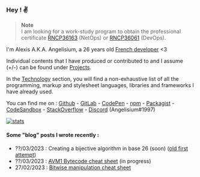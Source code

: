 ### Hey ! ✌️

> **Note**   
> I am looking for a  work-study program to obtain the  professional certificate
> [RNCP36163][netops] (NetOps) or [RNCP36061][devops] (DevOps).

I'm   Alexis  A.K.A.  Angelisium,  a   26  years   old [French developer][P1] <3

Individual contents  that I have  produced or contributed  to and I assume (+/-)
can be found under [Projects][P4].

In the [Technology][P5] section, you will  find a non-exhaustive list of all the
programming, markup  and stylesheet  languages, libraries  and frameworks I have
already used.

You can find me on : [Github][S1]  -  [GitLab][S2] - [CodePen][S3] - [npm][S4] -
[Packagist][S5]  -  [CodeSandbox][S6]  -   [StackOverflow][S7]  -  [Discord][S8]
(Angelisium#1997)

[![stats][GitHubReadmeStats]][S1]

#### Some "blog" posts I wrote recently :
 - ??/03/2023 : Creating a bijective algorithm in base 26 (soon)
([old first attempt](https://gitlab.com/-/snippets/2480344))
 - ??/03/2023 : [AVM1 Bytecode cheat sheet][blog_avm1] (in progress)
 - 27/02/2023 : [Bitwise manipulation cheat sheet][blog_binary]

<!-----------------------------------------------------------------------------
 ! Page links                                                                 -
 !----------------------------------------------------------------------------->
[blog_binary]: /blog/binary.md
[blog_avm1]: /blog/avm1.md

<!-----------------------------------------------------------------------------
 ! Page links                                                                 -
 !----------------------------------------------------------------------------->
[P1]: /page/developer.md
[P2]: /page/ethical-hacker.md
[P3]: /page/reverse-engineer.md
[P4]: /page/projects.md
[P5]: /page/technology.md

<!-----------------------------------------------------------------------------
 ! Social media links                                                         -
 !----------------------------------------------------------------------------->
[S1]: https://github.com/Angelisium
[S2]: https://gitlab.com/Angelisium
[S3]: https://codepen.io/angelisium
[S4]: https://www.npmjs.com/~angelisium
[S5]: https://packagist.org/users/Angelisium/
[S6]: https://codesandbox.io/u/Angelisium
[S7]: https://stackoverflow.com/users/14490630/angelisium
[S8]: https://discord.gg/W9FTvaPD8b

<!-----------------------------------------------------------------------------
 ! Other links :                                                              -
 !----------------------------------------------------------------------------->
[UE]: https://dev.epicgames.com/documentation/en-us/uefn/unreal-editor-for-fortnite-documentation
[VRS]: https://dev.epicgames.com/documentation/en-us/uefn/verse-language-reference
[netops]: https://www.francecompetences.fr/recherche/rncp/36163/
[devops]: https://www.francecompetences.fr/recherche/rncp/36061/

[GitHubReadmeStats]: https://github-readme-stats.vercel.app/api?username=Angelisium&&hide_title=true&include_all_commits=true&count_private=true&show_icons=true&theme=transparent
